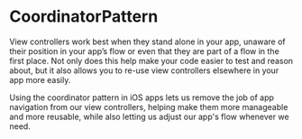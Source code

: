 # CoordinatorPattern

View controllers work best when they stand alone in your app, unaware of their position in your app’s flow or even that they are part of a flow in the first place. Not only does this help make your code easier to test and reason about, but it also allows you to re-use view controllers elsewhere in your app more easily.

Using the coordinator pattern in iOS apps lets us remove the job of app navigation from our view controllers, helping make them more manageable and more reusable, while also letting us adjust our app's flow whenever we need.
